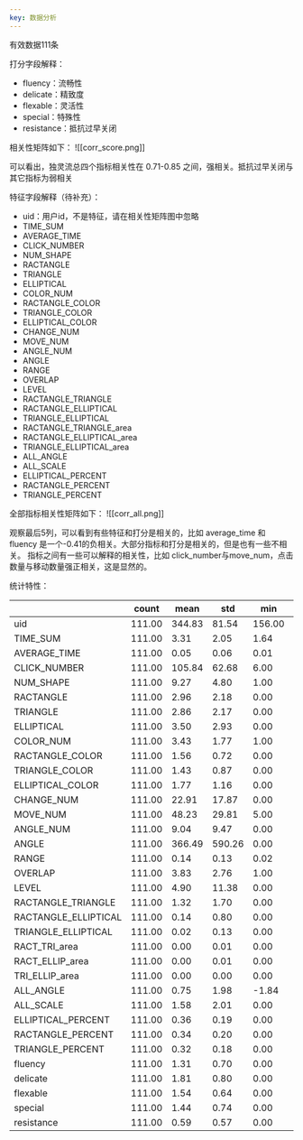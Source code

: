 ```yaml
---
key: 数据分析
---
```

有效数据111条

打分字段解释：
- fluency：流畅性
- delicate：精致度
- flexable：灵活性
- special：特殊性
- resistance：抵抗过早关闭

相关性矩阵如下：
![[corr_score.png]]

可以看出，独灵流总四个指标相关性在 0.71-0.85 之间，强相关。抵抗过早关闭与其它指标为弱相关

特征字段解释（待补充）：
- uid：用户id，不是特征，请在相关性矩阵图中忽略
- TIME_SUM
- AVERAGE_TIME
- CLICK_NUMBER
- NUM_SHAPE
- RACTANGLE
- TRIANGLE
- ELLIPTICAL
- COLOR_NUM
- RACTANGLE_COLOR
- TRIANGLE_COLOR
- ELLIPTICAL_COLOR
- CHANGE_NUM
- MOVE_NUM
- ANGLE_NUM
- ANGLE
- RANGE
- OVERLAP
- LEVEL
- RACTANGLE_TRIANGLE
- RACTANGLE_ELLIPTICAL
- TRIANGLE_ELLIPTICAL
- RACTANGLE_TRIANGLE_area
- RACTANGLE_ELLIPTICAL_area
- TRIANGLE_ELLIPTICAL_area
- ALL_ANGLE
- ALL_SCALE
- ELLIPTICAL_PERCENT
- RACTANGLE_PERCENT
- TRIANGLE_PERCENT

全部指标相关性矩阵如下：
![[corr_all.png]]


观察最后5列，可以看到有些特征和打分是相关的，比如 average_time 和 fluency 是一个-0.41的负相关。大部分指标和打分是相关的，但是也有一些不相关。
指标之间有一些可以解释的相关性，比如 click_number与move_num，点击数量与移动数量强正相关，这是显然的。


统计特性：


|                           | count  | mean   | std    | min    | 0.25   | 0.50   | 0.75   | max     |  
|---------------------------|--------|--------|--------|--------|--------|--------|--------|---------|  
| uid                       | 111.00 | 344.83 | 81.54  | 156.00 | 285.50 | 333.00 | 403.00 | 501.00  |  
| TIME_SUM                  | 111.00 | 3.31   | 2.05   | 1.64   | 2.61   | 2.82   | 3.33   | 20.99   |  
| AVERAGE_TIME              | 111.00 | 0.05   | 0.06   | 0.01   | 0.02   | 0.03   | 0.05   | 0.56    |  
| CLICK_NUMBER              | 111.00 | 105.84 | 62.68  | 6.00   | 55.00  | 93.00  | 138.00 | 327.00  |  
| NUM_SHAPE                 | 111.00 | 9.27   | 4.80   | 1.00   | 6.00   | 9.00   | 13.00  | 26.00   |  
| RACTANGLE                 | 111.00 | 2.96   | 2.18   | 0.00   | 1.00   | 2.00   | 4.00   | 12.00   |  
| TRIANGLE                  | 111.00 | 2.86   | 2.17   | 0.00   | 1.00   | 2.00   | 4.00   | 13.00   |  
| ELLIPTICAL                | 111.00 | 3.50   | 2.93   | 0.00   | 1.00   | 3.00   | 4.00   | 17.00   |  
| COLOR_NUM                 | 111.00 | 3.43   | 1.77   | 1.00   | 2.00   | 3.00   | 4.50   | 9.00    |  
| RACTANGLE_COLOR           | 111.00 | 1.56   | 0.72   | 0.00   | 1.00   | 1.00   | 2.00   | 4.00    |  
| TRIANGLE_COLOR            | 111.00 | 1.43   | 0.87   | 0.00   | 1.00   | 1.00   | 2.00   | 6.00    |  
| ELLIPTICAL_COLOR          | 111.00 | 1.77   | 1.16   | 0.00   | 1.00   | 1.00   | 2.00   | 7.00    |  
| CHANGE_NUM                | 111.00 | 22.91  | 17.87  | 0.00   | 10.00  | 18.00  | 32.00  | 88.00   |  
| MOVE_NUM                  | 111.00 | 48.23  | 29.81  | 5.00   | 26.50  | 43.00  | 61.50  | 185.00  |  
| ANGLE_NUM                 | 111.00 | 9.04   | 9.47   | 0.00   | 2.00   | 6.00   | 13.00  | 50.00   |  
| ANGLE                     | 111.00 | 366.49 | 590.26 | 0.00   | 0.00   | 180.00 | 540.00 | 3780.00 |  
| RANGE                     | 111.00 | 0.14   | 0.13   | 0.02   | 0.06   | 0.11   | 0.17   | 0.75    |  
| OVERLAP                   | 111.00 | 3.83   | 2.76   | 1.00   | 2.00   | 3.00   | 4.00   | 17.00   |  
| LEVEL                     | 111.00 | 4.90   | 11.38  | 0.00   | 0.00   | 1.00   | 4.00   | 76.00   |  
| RACTANGLE_TRIANGLE        | 111.00 | 1.32   | 1.70   | 0.00   | 0.00   | 1.00   | 2.00   | 9.00    |  
| RACTANGLE_ELLIPTICAL      | 111.00 | 0.14   | 0.80   | 0.00   | 0.00   | 0.00   | 0.00   | 8.00    |  
| TRIANGLE_ELLIPTICAL       | 111.00 | 0.02   | 0.13   | 0.00   | 0.00   | 0.00   | 0.00   | 1.00    |  
| RACT_TRI_area             | 111.00 | 0.00   | 0.01   | 0.00   | 0.00   | 0.00   | 0.00   | 0.04    |  
| RACT_ELLIP_area           | 111.00 | 0.00   | 0.01   | 0.00   | 0.00   | 0.00   | 0.00   | 0.05    |  
| TRI_ELLIP_area            | 111.00 | 0.00   | 0.00   | 0.00   | 0.00   | 0.00   | 0.00   | 0.01    |  
| ALL_ANGLE                 | 111.00 | 0.75   | 1.98   | -1.84  | 0.00   | 0.00   | 0.01   | 12.51   |  
| ALL_SCALE                 | 111.00 | 1.58   | 2.01   | 0.00   | 0.00   | 1.00   | 2.18   | 9.06    |  
| ELLIPTICAL_PERCENT        | 111.00 | 0.36   | 0.19   | 0.00   | 0.22   | 0.33   | 0.50   | 1.00    |  
| RACTANGLE_PERCENT         | 111.00 | 0.34   | 0.20   | 0.00   | 0.18   | 0.33   | 0.46   | 1.00    |  
| TRIANGLE_PERCENT          | 111.00 | 0.32   | 0.18   | 0.00   | 0.20   | 0.31   | 0.42   | 1.00    |  
| fluency                   | 111.00 | 1.31   | 0.70   | 0.00   | 1.00   | 1.00   | 2.00   | 3.00    |  
| delicate                  | 111.00 | 1.81   | 0.80   | 0.00   | 1.00   | 2.00   | 2.40   | 4.00    |  
| flexable                  | 111.00 | 1.54   | 0.64   | 0.00   | 1.00   | 1.50   | 2.00   | 2.75    |  
| special                   | 111.00 | 1.44   | 0.74   | 0.00   | 1.00   | 1.25   | 2.00   | 3.00    |  
| resistance                | 111.00 | 0.59   | 0.57   | 0.00   | 0.20   | 0.25   | 1.00   | 2.00    |

